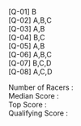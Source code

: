 [Q-01] B\
[Q-02] A,B,C\
[Q-03] A,B\
[Q-04] B,C\
[Q-05] A,B\
[Q-06] A,B,C\
[Q-07] B,C,D\
[Q-08] A,C,D


Number of Racers : \
Median Score     : \
Top Score        : \
Qualifying Score : 